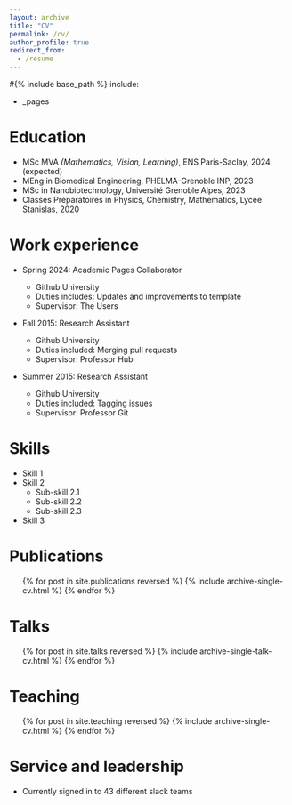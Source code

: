 ```yaml
---
layout: archive
title: "CV"
permalink: /cv/
author_profile: true
redirect_from:
  - /resume
---
```


#{% include base_path %}
include:
  - _pages

Education
======
* MSc MVA <i>(Mathematics, Vision, Learning)</i>, ENS Paris-Saclay, 2024 (expected)
* MEng in Biomedical Engineering, PHELMA-Grenoble INP, 2023
* MSc in Nanobiotechnology, Université Grenoble Alpes, 2023
* Classes Préparatoires in Physics, Chemistry, Mathematics, Lycée Stanislas, 2020

Work experience
======
* Spring 2024: Academic Pages Collaborator
  * Github University
  * Duties includes: Updates and improvements to template
  * Supervisor: The Users

* Fall 2015: Research Assistant
  * Github University
  * Duties included: Merging pull requests
  * Supervisor: Professor Hub

* Summer 2015: Research Assistant
  * Github University
  * Duties included: Tagging issues
  * Supervisor: Professor Git
  
Skills
======
* Skill 1
* Skill 2
  * Sub-skill 2.1
  * Sub-skill 2.2
  * Sub-skill 2.3
* Skill 3

Publications
======
  <ul>{% for post in site.publications reversed %}
    {% include archive-single-cv.html %}
  {% endfor %}</ul>
  
Talks
======
  <ul>{% for post in site.talks reversed %}
    {% include archive-single-talk-cv.html  %}
  {% endfor %}</ul>
  
Teaching
======
  <ul>{% for post in site.teaching reversed %}
    {% include archive-single-cv.html %}
  {% endfor %}</ul>
  
Service and leadership
======
* Currently signed in to 43 different slack teams
